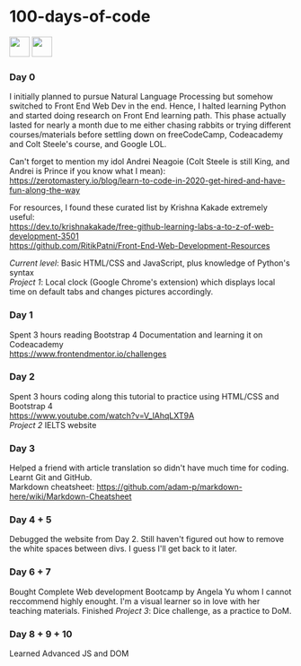 # 100-days-of-code
<img src="https://d29fhpw069ctt2.cloudfront.net/icon/image/120767/preview.svg" width="36"> <img src="https://d29fhpw069ctt2.cloudfront.net/icon/image/119712/preview.svg" width="36">
### Day 0
I initially planned to pursue Natural Language Processing but somehow switched to Front End Web Dev in the end. Hence, I halted learning Python and started doing research on Front End learning path. This phase actually lasted for nearly a month due to me either chasing rabbits or trying different courses/materials before settling down on freeCodeCamp, Codeacademy and Colt Steele's course, and Google LOL.

Can't forget to mention my idol Andrei Neagoie (Colt Steele is still King, and Andrei is Prince if you know what I mean):
https://zerotomastery.io/blog/learn-to-code-in-2020-get-hired-and-have-fun-along-the-way

For resources, I found these curated list by Krishna Kakade extremely useful:<br>
https://dev.to/krishnakakade/free-github-learning-labs-a-to-z-of-web-development-3501
<br>
https://github.com/RitikPatni/Front-End-Web-Development-Resources
<br>

<em>Current level</em>: Basic HTML/CSS and JavaScript, plus knowledge of Python's syntax <br>
<em>Project 1</em>: Local clock (Google Chrome's extension) which displays local time on default tabs and changes pictures accordingly.

### Day 1
Spent 3 hours reading Bootstrap 4 Documentation and learning it on Codeacademy <br>
https://www.frontendmentor.io/challenges

### Day 2
Spent 3 hours coding along this tutorial to practice using HTML/CSS and Bootstrap 4 <br>
https://www.youtube.com/watch?v=V_lAhqLXT9A
<br><em>Project 2</em> IELTS website

### Day 3
Helped a friend with article translation so didn't have much time for coding. Learnt Git and GitHub.<br>
Markdown cheatsheet: https://github.com/adam-p/markdown-here/wiki/Markdown-Cheatsheet

### Day 4 + 5
Debugged the website from Day 2. Still haven't figured out how to remove the white spaces between divs. I guess I'll get back to it later.

### Day 6 + 7
Bought Complete Web development Bootcamp by Angela Yu whom I cannot reccommend highly enought. I'm a visual learner so in love with her teaching materials.
Finished <em>Project 3</em>: Dice challenge, as a practice to DoM.

### Day 8 + 9 + 10
Learned Advanced JS and DOM





